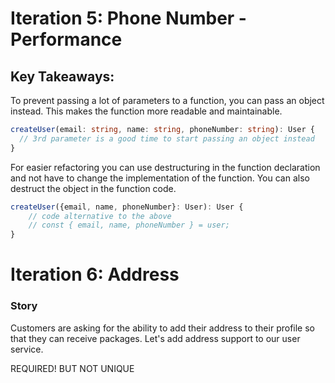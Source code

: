 # Iteration 5: Phone Number - Performance

## Key Takeaways:

To prevent passing a lot of parameters to a function, you can pass an object instead. This makes the function more readable and maintainable.

```typescript
createUser(email: string, name: string, phoneNumber: string): User {
  // 3rd parameter is a good time to start passing an object instead
}
```

For easier refactoring you can use destructuring in the function declaration and not have to change the implementation of the function.
You can also destruct the object in the function code.

```typescript
createUser({email, name, phoneNumber}: User): User {
    // code alternative to the above
    // const { email, name, phoneNumber } = user;
}
```

# Iteration 6: Address

### Story

Customers are asking for the ability to add their address to their profile so that they can receive packages. Let's add address support to our user service.

REQUIRED! BUT NOT UNIQUE

